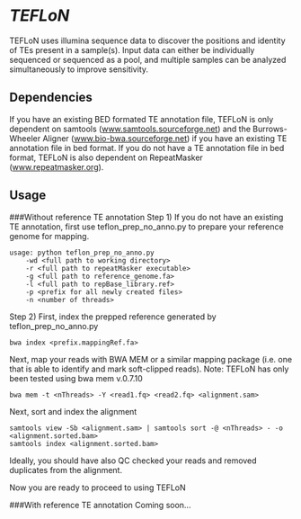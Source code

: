 *TEFLoN*
=======

TEFLoN uses illumina sequence data to discover the positions and identity of TEs present in a sample(s).
Input data can either be individually sequenced or sequenced as a pool, and multiple samples can be analyzed simultaneously to improve sensitivity.

## Dependencies

If you have an existing BED formated TE annotation file, TEFLoN is only dependent on samtools (www.samtools.sourceforge.net) and the Burrows-Wheeler Aligner (www.bio-bwa.sourceforge.net) if you have an existing TE annotation file in bed format.
If you do not have a TE annotation file in bed format, TEFLoN is also dependent on RepeatMasker (www.repeatmasker.org).

## Usage
###Without reference TE annotation
Step 1)
If you do not have an existing TE annotation, first use teflon_prep_no_anno.py to prepare your reference genome for mapping.

```
usage: python teflon_prep_no_anno.py 
    -wd <full path to working directory> 
    -r <full path to repeatMasker executable> 
    -g <full path to reference_genome.fa>
    -l <full path to repBase_library.ref>
    -p <prefix for all newly created files>
    -n <number of threads>
```

Step 2)
First, index the prepped reference generated by teflon_prep_no_anno.py
```
bwa index <prefix.mappingRef.fa>
```
Next, map your reads with BWA MEM or a similar mapping package (i.e. one that is able to identify and mark soft-clipped reads).
Note: TEFLoN has only been tested using bwa mem v.0.7.10
```
bwa mem -t <nThreads> -Y <read1.fq> <read2.fq> <alignment.sam>
```
Next, sort and index the alignment
```
samtools view -Sb <alignment.sam> | samtools sort -@ <nThreads> - -o <alignment.sorted.bam>
samtools index <alignment.sorted.bam>
```
Ideally, you should have also QC checked your reads and removed duplicates from the alignment.

Now you are ready to proceed to using TEFLoN

###With reference TE annotation
Coming soon...




